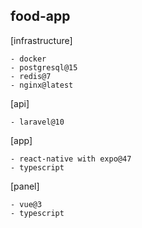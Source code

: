 ## food-app

[infrastructure]

    - docker
    - postgresql@15
    - redis@7
    - nginx@latest

[api]
    
    - laravel@10

[app]

    - react-native with expo@47
    - typescript
    
[panel]
    
    - vue@3
    - typescript
